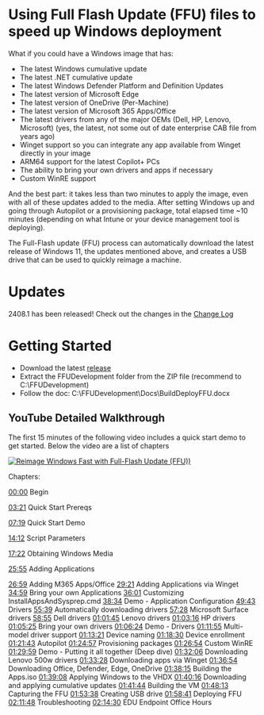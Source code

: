 # Using Full Flash Update (FFU) files to speed up Windows deployment

What if you could have a Windows image that has:

- The latest Windows cumulative update
- The latest .NET cumulative update
- The latest Windows Defender Platform and Definition Updates
- The latest version of Microsoft Edge
- The latest version of OneDrive (Per-Machine)
- The latest version of Microsoft 365 Apps/Office
- The latest drivers from any of the major OEMs (Dell, HP, Lenovo, Microsoft) (yes, the latest, not some out of date enterprise CAB file from years ago)
- Winget support so you can integrate any app available from Winget directly in your image
- ARM64 support for the latest Copilot+ PCs
- The ability to bring your own drivers and apps if necessary
- Custom WinRE support

And the best part: it takes less than two minutes to apply the image, even with all of these updates added to the media. After setting Windows up and going through Autopilot or a provisioning package, total elapsed time ~10 minutes (depending on what Intune or your device management tool is deploying).

The Full-Flash update (FFU) process can automatically download the latest release of Windows 11, the updates mentioned above, and creates a USB drive that can be used to quickly reimage a machine.

# Updates

2408.1 has been released! Check out the changes in the [Change Log](ChangeLog.md)

# Getting Started

- Download the latest [release](https://github.com/rbalsleyMSFT/FFU/releases)
- Extract the FFUDevelopment folder from the ZIP file (recommend to C:\FFUDevelopment)
- Follow the doc: C:\FFUDevelopment\Docs\BuildDeployFFU.docx

## YouTube Detailed Walkthrough

The first 15 minutes of the following video includes a quick start demo to get started. Below the video are a list of chapters 

[![Reimage Windows Fast with Full-Flash Update (FFU))](https://img.youtube.com/vi/rqXRbgeeKSQ/maxresdefault.jpg)](https://www.youtube.com/watch?v=rqXRbgeeKSQ "Reimage Windows Fast with Full-Flash Update (FFU))")

Chapters:

[00:00](https://www.youtube.com/watch?v=rqXRbgeeKSQ&t=0s) Begin

[03:21](https://www.youtube.com/watch?v=rqXRbgeeKSQ&t=201s) Quick Start Prereqs

[07:19](https://www.youtube.com/watch?v=rqXRbgeeKSQ&t=439s) Quick Start Demo

[14:12](https://www.youtube.com/watch?v=rqXRbgeeKSQ&t=852s) Script Parameters

[17:22](https://www.youtube.com/watch?v=rqXRbgeeKSQ&t=1042s) Obtaining Windows Media

[25:55](https://www.youtube.com/watch?v=rqXRbgeeKSQ&t=1555s) Adding Applications

[26:59](https://www.youtube.com/watch?v=rqXRbgeeKSQ&t=1619s) Adding M365 Apps/Office
[29:21](https://www.youtube.com/watch?v=rqXRbgeeKSQ&t=1761s) Adding Applications via Winget
[34:59](https://www.youtube.com/watch?v=rqXRbgeeKSQ&t=2099s) Bring your own Applications
[36:01](https://www.youtube.com/watch?v=rqXRbgeeKSQ&t=2161s) Customizing InstallAppsAndSysprep.cmd
[38:34](https://www.youtube.com/watch?v=rqXRbgeeKSQ&t=2314s) Demo - Application Configuration
[49:43](https://www.youtube.com/watch?v=rqXRbgeeKSQ&t=2983s) Drivers
[55:39](https://www.youtube.com/watch?v=rqXRbgeeKSQ&t=3339s) Automatically downloading drivers
[57:28](https://www.youtube.com/watch?v=rqXRbgeeKSQ&t=3448s) Microsoft Surface drivers
[58:55](https://www.youtube.com/watch?v=rqXRbgeeKSQ&t=3535s) Dell drivers
[01:01:45](https://www.youtube.com/watch?v=rqXRbgeeKSQ&t=3705s) Lenovo drivers
[01:03:16](https://www.youtube.com/watch?v=rqXRbgeeKSQ&t=3796s) HP drivers
[01:05:25](https://www.youtube.com/watch?v=rqXRbgeeKSQ&t=3925s) Bring your own drivers
[01:06:24](https://www.youtube.com/watch?v=rqXRbgeeKSQ&t=3984s) Demo - Drivers
[01:11:55](https://www.youtube.com/watch?v=rqXRbgeeKSQ&t=4315s) Multi-model driver support
[01:13:21](https://www.youtube.com/watch?v=rqXRbgeeKSQ&t=4401s) Device naming
[01:18:30](https://www.youtube.com/watch?v=rqXRbgeeKSQ&t=4710s) Device enrollment
[01:21:43](https://www.youtube.com/watch?v=rqXRbgeeKSQ&t=4903s) Autopilot
[01:24:57](https://www.youtube.com/watch?v=rqXRbgeeKSQ&t=5097s) Provisioning packages
[01:26:54](https://www.youtube.com/watch?v=rqXRbgeeKSQ&t=5214s) Custom WinRE
[01:29:59](https://www.youtube.com/watch?v=rqXRbgeeKSQ&t=5399s) Demo - Putting it all together (Deep dive)
[01:32:06](https://www.youtube.com/watch?v=rqXRbgeeKSQ&t=5526s) Downloading Lenovo 500w drivers
[01:33:28](https://www.youtube.com/watch?v=rqXRbgeeKSQ&t=5608s) Downloading apps via Winget
[01:36:54](https://www.youtube.com/watch?v=rqXRbgeeKSQ&t=5814s) Downloading Office, Defender, Edge, OneDrive
[01:38:15](https://www.youtube.com/watch?v=rqXRbgeeKSQ&t=5895s) Building the Apps.iso
[01:39:08](https://www.youtube.com/watch?v=rqXRbgeeKSQ&t=5948s) Applying Windows to the VHDX
[01:40:16](https://www.youtube.com/watch?v=rqXRbgeeKSQ&t=6016s) Downloading and applying cumulative updates
[01:41:44](https://www.youtube.com/watch?v=rqXRbgeeKSQ&t=6104s) Building the VM
[01:48:13](https://www.youtube.com/watch?v=rqXRbgeeKSQ&t=6493s) Capturing the FFU
[01:53:38](https://www.youtube.com/watch?v=rqXRbgeeKSQ&t=6818s) Creating USB drive
[01:58:41](https://www.youtube.com/watch?v=rqXRbgeeKSQ&t=7121s) Deploying FFU
[02:11:48](https://www.youtube.com/watch?v=rqXRbgeeKSQ&t=7908s) Troubleshooting
[02:14:30](https://www.youtube.com/watch?v=rqXRbgeeKSQ&t=8070s) EDU Endpoint Office Hours
